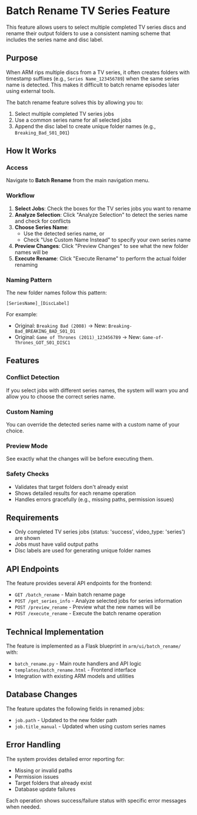 # Batch Rename TV Series Feature

This feature allows users to select multiple completed TV series discs and rename their output folders to use a consistent naming scheme that includes the series name and disc label.

## Purpose

When ARM rips multiple discs from a TV series, it often creates folders with timestamp suffixes (e.g., `Series Name_123456789`) when the same series name is detected. This makes it difficult to batch rename episodes later using external tools.

The batch rename feature solves this by allowing you to:
1. Select multiple completed TV series jobs
2. Use a common series name for all selected jobs
3. Append the disc label to create unique folder names (e.g., `Breaking_Bad_S01_D01`)

## How It Works

### Access
Navigate to **Batch Rename** from the main navigation menu.

### Workflow
1. **Select Jobs**: Check the boxes for the TV series jobs you want to rename
2. **Analyze Selection**: Click "Analyze Selection" to detect the series name and check for conflicts
3. **Choose Series Name**: 
   - Use the detected series name, or
   - Check "Use Custom Name Instead" to specify your own series name
4. **Preview Changes**: Click "Preview Changes" to see what the new folder names will be
5. **Execute Rename**: Click "Execute Rename" to perform the actual folder renaming

### Naming Pattern
The new folder names follow this pattern:
```
[SeriesName]_[DiscLabel]
```

For example:
- Original: `Breaking Bad (2008)` → New: `Breaking-Bad_BREAKING_BAD_S01_D1`
- Original: `Game of Thrones (2011)_123456789` → New: `Game-of-Thrones_GOT_S01_DISC1`

## Features

### Conflict Detection
If you select jobs with different series names, the system will warn you and allow you to choose the correct series name.

### Custom Naming
You can override the detected series name with a custom name of your choice.

### Preview Mode
See exactly what the changes will be before executing them.

### Safety Checks
- Validates that target folders don't already exist
- Shows detailed results for each rename operation
- Handles errors gracefully (e.g., missing paths, permission issues)

## Requirements

- Only completed TV series jobs (status: 'success', video_type: 'series') are shown
- Jobs must have valid output paths
- Disc labels are used for generating unique folder names

## API Endpoints

The feature provides several API endpoints for the frontend:

- `GET /batch_rename` - Main batch rename page
- `POST /get_series_info` - Analyze selected jobs for series information
- `POST /preview_rename` - Preview what the new names will be
- `POST /execute_rename` - Execute the batch rename operation

## Technical Implementation

The feature is implemented as a Flask blueprint in `arm/ui/batch_rename/` with:
- `batch_rename.py` - Main route handlers and API logic
- `templates/batch_rename.html` - Frontend interface
- Integration with existing ARM models and utilities

## Database Changes

The feature updates the following fields in renamed jobs:
- `job.path` - Updated to the new folder path
- `job.title_manual` - Updated when using custom series names

## Error Handling

The system provides detailed error reporting for:
- Missing or invalid paths
- Permission issues
- Target folders that already exist
- Database update failures

Each operation shows success/failure status with specific error messages when needed.